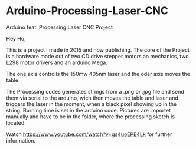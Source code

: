 # Arduino-Processing-Laser-CNC
Arduino feat. Processing Laser CNC Project


Hey Ho,

This is a project I made in 2015 and now publishing.
The core of the Project is a hardware made out of two CD drive stepper motors an mechanics, two L298 motor drivers and an arduino Mega.

The one axis controlls the 150mw 405nm laser and the oder axis moves the table.

The Processing codes generates strings from a .png or .jpg file and send them via serial to the arduino, wich then moves the table and laser and triggers the laser in the moment, when a black pixel showing up in the string.
Burning time is set in the arduino code. Pictures are importet manually and have to be in the folder, where the processing sketch is located.

Watch
https://www.youtube.com/watch?v=gs4uoEPE4Lk
for further information.
